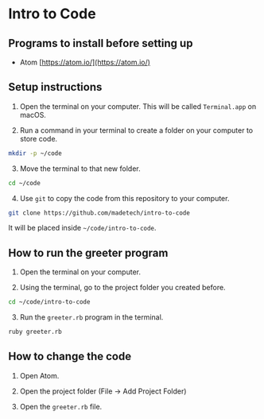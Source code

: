 # Intro to Code

## Programs to install before setting up

- Atom [https://atom.io/](https://atom.io/)

## Setup instructions

1. Open the terminal on your computer. This will be called `Terminal.app` on macOS.

2. Run a command in your terminal to create a folder on your computer to store code.

```sh
mkdir -p ~/code
```

3. Move the terminal to that new folder.

```sh
cd ~/code
```

4. Use `git` to copy the code from this repository to your computer.

```sh
git clone https://github.com/madetech/intro-to-code
```

It will be placed inside `~/code/intro-to-code`.

## How to run the greeter program

1. Open the terminal on your computer.

2. Using the terminal, go to the project folder you created before.

```sh
cd ~/code/intro-to-code
```

3. Run the `greeter.rb` program in the terminal.

```sh
ruby greeter.rb
```

## How to change the code

1. Open Atom.

2. Open the project folder (File -> Add Project Folder)

3. Open the `greeter.rb` file.
